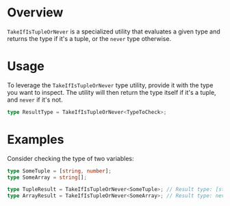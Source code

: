 # Overview

`TakeIfIsTupleOrNever` is a specialized utility that evaluates a given type and returns the type if it's a tuple, or the `never` type otherwise.

# Usage

To leverage the `TakeIfIsTupleOrNever` type utility, provide it with the type you want to inspect. The utility will then return the type itself if it's a tuple, and `never` if it's not.

```typescript
type ResultType = TakeIfIsTupleOrNever<TypeToCheck>;
```

# Examples

Consider checking the type of two variables:

```typescript
type SomeTuple = [string, number];
type SomeArray = string[];

type TupleResult = TakeIfIsTupleOrNever<SomeTuple>; // Result type: [string, number]
type ArrayResult = TakeIfIsTupleOrNever<SomeArray>; // Result type: never
```

